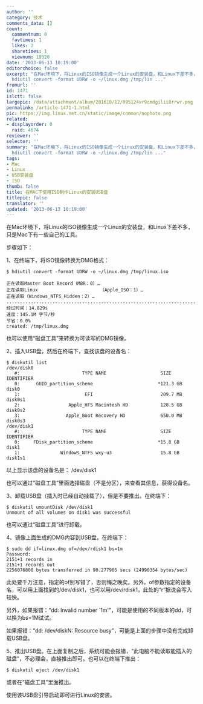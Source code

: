 ```yaml
---
author: ''
category: 技术
comments_data: []
count:
  commentnum: 0
  favtimes: 1
  likes: 2
  sharetimes: 1
  viewnum: 19320
date: '2013-06-13 10:19:00'
editorchoice: false
excerpt: "在Mac环境下，将Linux的ISO镜像生成一个Linux的安装盘，和Linux下差不多，只是Mac下有一些自己的工具。\r\n步骤如下：\r\n1、在终端下，将ISO镜像转换为DMG格式：\r\n$
  hdiutil convert -format UDRW -o ~/linux.dmg /tmp/lin ..."
fromurl: ''
id: 1471
islctt: false
largepic: /data/attachment/album/201610/12/095124vr9cmdgilii8rrwr.png
permalink: /article-1471-1.html
pic: https://img.linux.net.cn/static/image/common/nophoto.png
related:
- displayorder: 0
  raid: 4674
reviewer: ''
selector: ''
summary: "在Mac环境下，将Linux的ISO镜像生成一个Linux的安装盘，和Linux下差不多，只是Mac下有一些自己的工具。\r\n步骤如下：\r\n1、在终端下，将ISO镜像转换为DMG格式：\r\n$
  hdiutil convert -format UDRW -o ~/linux.dmg /tmp/lin ..."
tags:
- Mac
- Linux
- USB安装盘
- ISO
thumb: false
title: 在MAC下使用ISO制作Linux的安装USB盘
titlepic: false
translator: ''
updated: '2013-06-13 10:19:00'
---
```


在Mac环境下，将Linux的ISO镜像生成一个Linux的安装盘，和Linux下差不多，只是Mac下有一些自己的工具。


步骤如下：


1、在终端下，将ISO镜像转换为DMG格式：



```
$ hdiutil convert -format UDRW -o ~/linux.dmg /tmp/linux.iso

正在读取Master Boot Record（MBR：0）…
正在读取Linux                       （Apple_ISO：1）…
正在读取（Windows_NTFS_Hidden：2）…
.......................................................................................................................
经过时间：14.829s
速度：145.1M 字节/秒
节省：0.0%
created: /tmp/linux.dmg
```

也可以使用“磁盘工具”来转换为可读写的DMG镜像。


2、插入USB盘，然后在终端下，查找该盘的设备名：



```
$ diskutil list
/dev/disk0
   #:                       TYPE NAME                    SIZE       IDENTIFIER
   0:      GUID_partition_scheme                        *121.3 GB   disk0
   1:                        EFI                         209.7 MB   disk0s1
   2:                  Apple_HFS Macintosh HD            120.5 GB   disk0s2
   3:                 Apple_Boot Recovery HD             650.0 MB   disk0s3
/dev/disk1
   #:                       TYPE NAME                    SIZE       IDENTIFIER
   0:     FDisk_partition_scheme                        *15.8 GB    disk1
   1:               Windows_NTFS wxy-u3                  15.8 GB    disk1s1
```

以上显示该盘的设备名是： /dev/disk1


也可以通过“磁盘工具”里面选择磁盘（不是分区），来查看其信息，获得设备名。


3、卸载USB盘（插入时已经自动挂载了），但是不要推出。在终端下：



```
$ diskutil umountDisk /dev/disk1
Unmount of all volumes on disk1 was successful
```

也可以通过“磁盘工具”进行卸载。


4、镜像上面生成的DMG内容到USB盘，在终端下：



```
$ sudo dd if=linux.dmg of=/dev/rdisk1 bs=1m
Password:
2151+1 records in
2151+1 records out
2256076800 bytes transferred in 90.277905 secs (24990354 bytes/sec)
```

此处要千万注意，指定的of别写错了，否则悔之晚矣。另外，of参数指定的设备名，可以用上面找到的/dev/disk1，也可以用/dev/rdisk1，此处的“r”据说会写入较快。


另外，如果报错：“dd: Invalid number `1m'”，可能是使用的不同版本的dd，可以换为bs=1M试试。


如果报错：“dd: /dev/diskN: Resource busy”，可能是上面的步骤中没有完成卸载USB盘。


5、推出USB盘。在上面复制之后，系统可能会报错，“此电脑不能读取能插入的磁盘”，不必理会，直接推出即可。也可以在终端下推出：



```
$ diskutil eject /dev/disk1
```

或者在“磁盘工具”里面推出。


 


使用该USB盘引导启动即可进行Linux的安装。